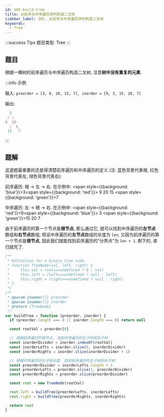 ```yaml
---
id: 105-build-tree
title: 从前序与中序遍历序列构造二叉树
sidebar_label: 105. 从前序与中序遍历序列构造二叉树
keywords:
  - Tree
---
```


:::success Tips
题目类型: Tree
:::

## 题目

根据一棵树的前序遍历与中序遍历构造二叉树, 注意**树中没有重复的元素**.

:::info 示例

输入: `preorder = [3, 9, 20, 15, 7], inorder = [9, 3, 15, 20, 7]`

输出:

```ts
  3
 / \
9  20
  /  \
 15   7
```

:::

## 题解

这道题最重要的还是得清楚前序遍历和中序遍历的定义 (注: 蓝色背景代表根, 红色背景代表左, 绿色背景代表右):

前序遍历: 根 -> 左 -> 右. 在示例中: <span style={{background: 'blue'}}>3</span><span style={{background: 'red'}}> 9 20 15 </span><span style={{background: 'green'}}>7</span>

中序遍历: 左 -> 根 -> 右. 在示例中: <span style={{background: 'red'}}>9</span><span style={{background: 'blue'}}> 3 </span><span style={{background: 'green'}}>15 20 7</span>

由于前序遍历的第一个节点是**根节点**, 那么通过它, 就可以找到中序遍历的**左节点**数组和**右节点**数组; 假设中序遍历的**左节点**数组的长度为 `len`, 又因为前序遍历的第一个节点是**根节点**, 因此我们就能找到前序遍历的"分界点"为 `len + 1`. 剩下的, 递归就完了.

```ts
/**
 * Definition for a binary tree node.
 * function TreeNode(val, left, right) {
 *     this.val = (val===undefined ? 0 : val)
 *     this.left = (left===undefined ? null : left)
 *     this.right = (right===undefined ? null : right)
 * }
 */
/**
 * @param {number[]} preorder
 * @param {number[]} inorder
 * @return {TreeNode}
 */
var buildTree = function (preorder, inorder) {
  if (preorder.length === 0 || inorder.length === 0) return null

  const rootVal = preorder[0]

  // 根据前序遍历的根节点, 找到中序遍历的左子树和右子树
  const inorderDivider = inorder.indexOf(rootVal)
  const inorderLefts = inorder.slice(0, inorderDivider)
  const inorderRights = inorder.slice(inorderDivider + 1)

  // 根据中序遍历的左子树长度, 找到前序遍历的左子树和右子树
  const preorderDivider = inorderLefts.length + 1
  const preorderLefts = preorder.slice(1, preorderDivider)
  const preorderRights = preorder.slice(preorderDivider)

  const root = new TreeNode(rootVal)

  root.left = buildTree(preorderLefts, inorderLefts)
  root.right = buildTree(preorderRights, inorderRights)

  return root
}
```
